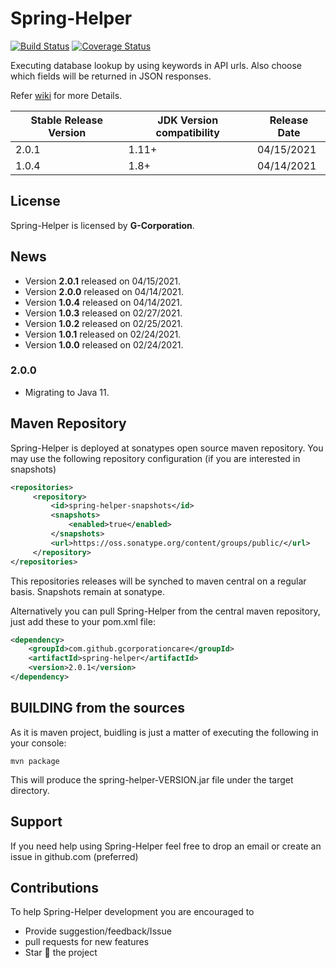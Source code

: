 # Spring-Helper
[![Build Status](https://api.travis-ci.com/gcorporationcare/spring-helper.svg?branch=master)](https://api.travis-ci.com/gcorporationcare/spring-helper.svg?branch=master)
[![Coverage Status](https://coveralls.io/repos/github/gcorporationcare/spring-helper/badge.svg?branch=master)](https://coveralls.io/github/gcorporationcare/spring-helper?branch=master)


Executing database lookup by using keywords in API urls. Also choose which fields will be returned in JSON responses.

Refer [wiki](https://github.com/gcorporationcare/spring-helper/wiki) for more Details.


| Stable Release Version | JDK Version compatibility | Release Date |
| ------------- | ------------- | ------------|
| 2.0.1  |1.11+ | 04/15/2021 |
| 1.0.4  | 1.8+ | 04/14/2021 |

## License

Spring-Helper is licensed by **G-Corporation**.

## News
* Version **2.0.1** released on 04/15/2021.
* Version **2.0.0** released on 04/14/2021.
* Version **1.0.4** released on 04/14/2021.
* Version **1.0.3** released on 02/27/2021.
* Version **1.0.2** released on 02/25/2021.
* Version **1.0.1** released on 02/24/2021.
* Version **1.0.0** released on 02/24/2021.

### 2.0.0

* Migrating to Java 11.

## Maven Repository

Spring-Helper is deployed at sonatypes open source maven repository. You may use the following repository configuration (if you are interested in snapshots)

```xml
<repositories>
     <repository>
         <id>spring-helper-snapshots</id>
         <snapshots>
             <enabled>true</enabled>
         </snapshots>
         <url>https://oss.sonatype.org/content/groups/public/</url>
     </repository>
</repositories>
```
This repositories releases will be synched to maven central on a regular basis. Snapshots remain at sonatype.

Alternatively you can  pull Spring-Helper from the central maven repository, just add these to your pom.xml file:
```xml
<dependency>
	<groupId>com.github.gcorporationcare</groupId>
	<artifactId>spring-helper</artifactId>
	<version>2.0.1</version>
</dependency>
```

## BUILDING from the sources

As it is maven project, buidling is just a matter of executing the following in your console:

	mvn package

This will produce the spring-helper-VERSION.jar file under the target directory.

## Support
If you need help using Spring-Helper feel free to drop an email or create an issue in github.com (preferred)

## Contributions
To help Spring-Helper development you are encouraged to  
* Provide suggestion/feedback/Issue
* pull requests for new features
* Star :star2: the project
